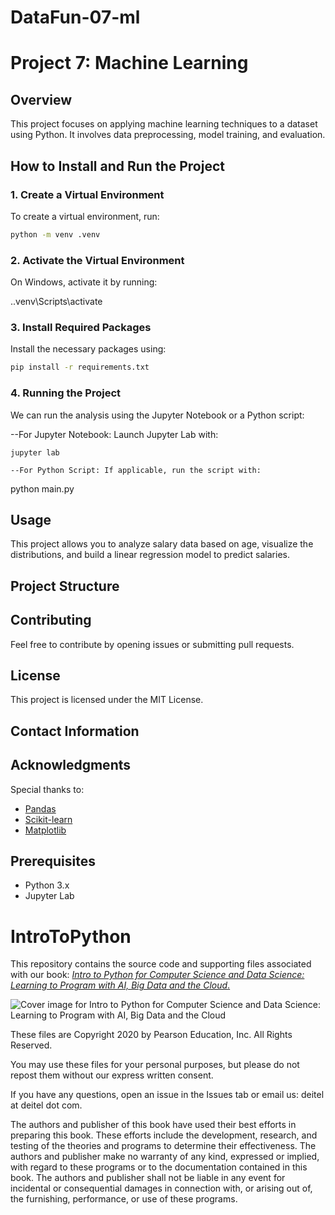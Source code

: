 # DataFun-07-ml
# Project 7: Machine Learning

## Overview
This project focuses on applying machine learning techniques to a dataset using Python. It involves data preprocessing, model training, and evaluation.

## How to Install and Run the Project

### 1. Create a Virtual Environment
To create a virtual environment, run:
```bash
python -m venv .venv
```
### 2. Activate the Virtual Environment
On Windows, activate it by running:

.\.venv\Scripts\activate

### 3. Install Required Packages
Install the necessary packages using:
```bash
pip install -r requirements.txt
```
### 4. Running the Project
We can run the analysis using the Jupyter Notebook or a Python script:

--For Jupyter Notebook: Launch Jupyter Lab with:
```
jupyter lab

--For Python Script: If applicable, run the script with:
```
python main.py

## Usage
This project allows you to analyze salary data based on age, visualize the distributions, and build a linear regression model to predict salaries.

## Project Structure

## Contributing
Feel free to contribute by opening issues or submitting pull requests.

## License
This project is licensed under the MIT License.

## Contact Information

## Acknowledgments
Special thanks to:  
- [Pandas](https://pandas.pydata.org/)
- [Scikit-learn](https://scikit-learn.org/stable/)
- [Matplotlib](https://matplotlib.org/)

## Prerequisites
- Python 3.x
- Jupyter Lab

# IntroToPython
This repository contains the source code and supporting files associated with our book: <a href=https://amzn.to/2KfCptN>_Intro to Python for Computer Science and Data Science: Learning to Program with AI, Big Data and the Cloud_.</a>
    
![Cover image for Intro to Python for Computer Science and Data Science: 
    Learning to Program with AI, Big Data and the Cloud](https://deitel.com/wp-content/uploads/2020/01/intro-to-python-for-computer-science-and-data-science.jpg)

These files are Copyright 2020 by Pearson Education, Inc. All Rights Reserved. 

You may use these files for your personal purposes, but please do not repost them without our express written consent.

If you have any questions, open an issue in the Issues tab or email us: deitel at deitel dot com.

The authors and publisher of this book have used their best efforts in preparing this book. These efforts include the development, research, and testing of the theories and programs to determine their effectiveness. The authors and publisher make no warranty of any kind, expressed or implied, with regard to these programs or to the documentation contained in this book. The authors and publisher shall not be liable in any event for incidental or consequential damages in connection with, or arising out of, the furnishing, performance, or use of these programs.

